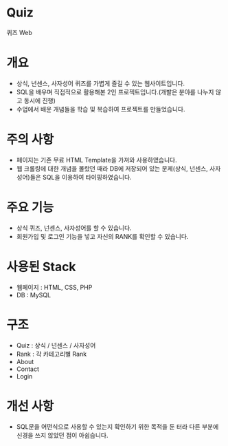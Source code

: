 # Quiz
퀴즈 Web
# 개요
- 상식, 넌센스, 사자성어 퀴즈를 가볍게 즐길 수 있는 웹사이트입니다.
- SQL을 배우며 직접적으로 활용해본 2인 프로젝트입니다.(개발은 분야를 나누지 않고 동시에 진행)
- 수업에서 배운 개념들을 학습 및 복습하여 프로젝트를 만들었습니다.

# 주의 사항
- 페이지는 기존 무료 HTML Template을 가져와 사용하였습니다.
- 웹 크롤링에 대한 개념을 몰랐던 때라 DB에 저장되어 있는 문제(상식, 넌센스, 사자성어)들은 SQL을 이용하여 타이핑하였습니다.

# 주요 기능
- 상식 퀴즈, 넌센스, 사자성어를 할 수 있습니다.
- 회원가입 및 로그인 기능을 넣고 자신의 RANK를 확인할 수 있습니다.

# 사용된 Stack
- 웹페이지 : HTML, CSS, PHP
- DB : MySQL

# 구조
- Quiz : 상식 / 넌센스 / 사자성어
- Rank : 각 카테고리별 Rank
- About
- Contact
- Login

# 개선 사항
- SQL문을 어떤식으로 사용할 수 있는지 확인하기 위한 목적을 둔 터라 다른 부분에 신경을 쓰지 않았던 점이 아쉽습니다.
